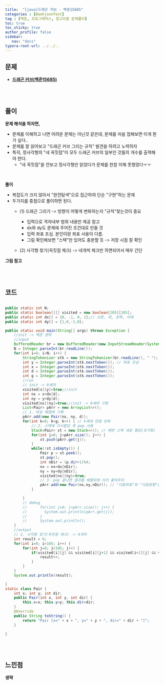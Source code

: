```yaml
---
title:  "[java]드래곤 커브 - 백준15685"
categories : [BaekjoonTest]
tag : [백준, 프로그래머스, 알고리즘 문제풀이]
toc: true
toc_sticky: true
author_profile: false
sidebar:
   nav: "docs"
typora-root-url: ../../..
---
```




## 문제

* **[드래곤 커브(백준15685)](https://www.acmicpc.net/problem/15685)**

<br><br>

## 풀이

**문제 해석을 하자면,**

* 문제를 이해하고 나면 어려운 문제는 아닌것 같은데, 문제를 처음 접해보면 이게 뭔가 싶다..
* 문제를 잘 읽어보고 "드래곤 커브 그리는 규칙" 발견을 하려고 노력하자
* 특히, 정사각형의 "네 꼭짓점"이 모두 드래곤 커브의 일부인 것들의 개수를 출력해야 한다.
  * "네 꼭짓점"을 안보고 정사각형만 읽었다가 문제를 한참 이해 못했었다ㅜㅜ


<br>

**풀이**

* 복잡도가 크지 않아서 "완전탐색"으로 접근하여 단순 "구현"하는 문제
* 두가지를 중점으로 풀이하면 된다.
  * (1) 드래곤 그리기 -> 방향이 어떻게 변화하는지 "규칙"찾는것이 중요
    * 입력으로 격자내부 범위 내용만 제공 참고
    * dx와 dy도 문제에 주어진 조건대로 만들 것
    * 입력 좌표 조심. 본인이랑 좌표 사용이 다름.
    * 그림 확인해보면 "스택"만 있어도 충분할 듯 -> 저장 시점 잘 확인

  * (2) 사각형 찾기(꼭짓점 체크) -> 네개씩 체크만 하면되어서 매우 간단


**그림 참고**




<br><br>

## 코드

```java

public static int N;
public static boolean[][] visited = new boolean[205][205];
public static int dx[] = {0, -1, 0, 1};// 오른, 위, 왼쪽, 아래
public static int dy[] = {1,0,-1,0};

public static void main(String[] args) throws Exception {
    //init -> 백준 생략
    //input
    BufferedReader br = new BufferedReader(new InputStreamReader(System.in));
    N = Integer.parseInt(br.readLine());
    for(int i=0; i<N; i++) {
        StringTokenizer stk = new StringTokenizer(br.readLine(), " ");
        int y = Integer.parseInt(stk.nextToken()); // 좌표 조심
        int x = Integer.parseInt(stk.nextToken());
        int d = Integer.parseInt(stk.nextToken());
        int g = Integer.parseInt(stk.nextToken());
        //run
        // init -> 0세대
        visited[x][y]=true;//init
        int nx = x+dx[d];
        int ny = y+dy[d];
        visited[nx][ny]=true;//init -> 0세대 구함
        List<Pair> pArr = new ArrayList<>();
        // 1. 따로 배열에 기록
        pArr.add(new Pair(nx, ny, d));
        for(int k=0; k<g; k++) { // k세대 만큼 반복
            // 2. 스택에 다시할당 후 pop 사용
            Stack<Pair> st = new Stack<>(); // 매번 스택 새로 할당(초기화)
            for(int j=0; j<pArr.size(); j++) {
                st.push(pArr.get(j));
            }
            while(!st.isEmpty()) {
                Pair p = st.peek();
                st.pop();
                int nDir = (p.dir+1)%4;
                nx = nx+dx[nDir];
                ny = ny+dy[nDir];
                visited[nx][ny]=true;
                // 3. pop 끝나면 결과를 배열뒤에 이어 붙여주자
                pArr.add(new Pair(nx,ny,nDir)); // "다음좌표"와 "다음방향"을 기록
            }

        }
        // debug
        //      for(int j=0; j<pArr.size(); j++) {
        //        System.out.println(pArr.get(j));
        //      }
        //      System.out.println();
    }
    //output
    // 2. 사각형 찾기(꼭짓점 체크) -> 4개씩
    int result = 0;
    for(int i=0; i<105; i++) {
        for(int j=0; j<105; j++) {
            if(visited[i][j] && visited[i][j+1] && visited[i+1][j] && visited[i+1][j+1]) {
                result++;
            }
        }
    }
    System.out.println(result);

}
static class Pair {
    int x; int y; int dir;
    public Pair(int x, int y, int dir) {
        this.x=x; this.y=y; this.dir=dir;
    }
    @Override
    public String toString() {
        return "Pair [x=" + x + ", y=" + y + ", dir=" + dir + "]";
    }

}
```

<br>**<br>**

## **느낀점**

**생략**
